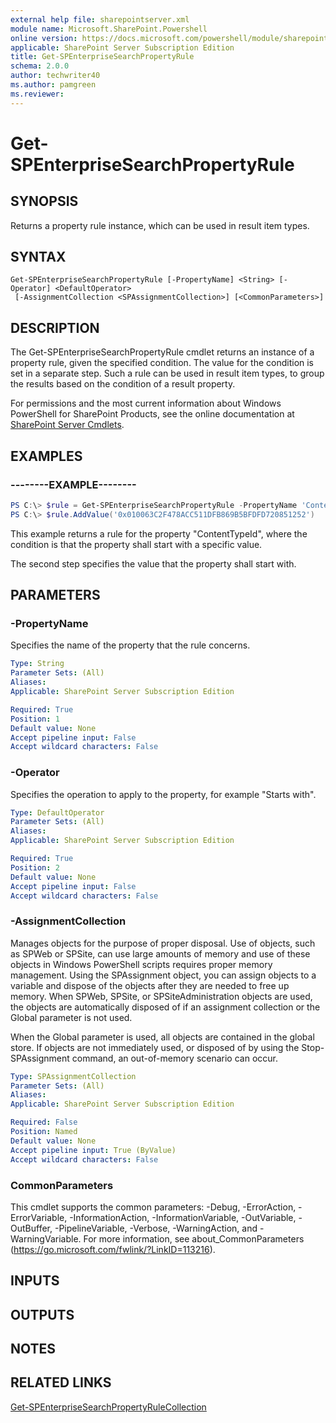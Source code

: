 ```yaml
---
external help file: sharepointserver.xml
module name: Microsoft.SharePoint.Powershell
online version: https://docs.microsoft.com/powershell/module/sharepoint-server/get-spenterprisesearchpropertyrule
applicable: SharePoint Server Subscription Edition
title: Get-SPEnterpriseSearchPropertyRule
schema: 2.0.0
author: techwriter40
ms.author: pamgreen
ms.reviewer:
---
```


# Get-SPEnterpriseSearchPropertyRule

## SYNOPSIS
Returns a property rule instance, which can be used in result item types.

## SYNTAX

```
Get-SPEnterpriseSearchPropertyRule [-PropertyName] <String> [-Operator] <DefaultOperator>
 [-AssignmentCollection <SPAssignmentCollection>] [<CommonParameters>]
```

## DESCRIPTION
The Get-SPEnterpriseSearchPropertyRule cmdlet returns an instance of a property rule, given the specified condition.
The value for the condition is set in a separate step.
Such a rule can be used in result item types, to group the results based on the condition of a result property.

For permissions and the most current information about Windows PowerShell for SharePoint Products, see the online documentation at [SharePoint Server Cmdlets](https://docs.microsoft.com/powershell/sharepoint/sharepoint-server/sharepoint-server-cmdlets).

## EXAMPLES

### --------EXAMPLE-------- 
```powershell
PS C:\> $rule = Get-SPEnterpriseSearchPropertyRule -PropertyName 'ContentTypeId' -Operator 'StartsWith'
PS C:\> $rule.AddValue('0x010063C2F478ACC511DFB869B5BFDFD720851252')
```

This example returns a rule for the property "ContentTypeId", where the condition is that the property shall start with a specific value.

The second step specifies the value that the property shall start with.

## PARAMETERS

### -PropertyName
Specifies the name of the property that the rule concerns.

```yaml
Type: String
Parameter Sets: (All)
Aliases: 
Applicable: SharePoint Server Subscription Edition

Required: True
Position: 1
Default value: None
Accept pipeline input: False
Accept wildcard characters: False
```

### -Operator
Specifies the operation to apply to the property, for example "Starts with".

```yaml
Type: DefaultOperator
Parameter Sets: (All)
Aliases: 
Applicable: SharePoint Server Subscription Edition

Required: True
Position: 2
Default value: None
Accept pipeline input: False
Accept wildcard characters: False
```

### -AssignmentCollection
Manages objects for the purpose of proper disposal. Use of objects, such as SPWeb or SPSite, can use large amounts of memory and use of these objects in Windows PowerShell scripts requires proper memory management. Using the SPAssignment object, you can assign objects to a variable and dispose of the objects after they are needed to free up memory. When SPWeb, SPSite, or SPSiteAdministration objects are used, the objects are automatically disposed of if an assignment collection or the Global parameter is not used.

When the Global parameter is used, all objects are contained in the global store. If objects are not immediately used, or disposed of by using the Stop-SPAssignment command, an out-of-memory scenario can occur.

```yaml
Type: SPAssignmentCollection
Parameter Sets: (All)
Aliases: 
Applicable: SharePoint Server Subscription Edition

Required: False
Position: Named
Default value: None
Accept pipeline input: True (ByValue)
Accept wildcard characters: False
```

### CommonParameters
This cmdlet supports the common parameters: -Debug, -ErrorAction, -ErrorVariable, -InformationAction, -InformationVariable, -OutVariable, -OutBuffer, -PipelineVariable, -Verbose, -WarningAction, and -WarningVariable. For more information, see about_CommonParameters (https://go.microsoft.com/fwlink/?LinkID=113216).

## INPUTS

## OUTPUTS

## NOTES

## RELATED LINKS

[Get-SPEnterpriseSearchPropertyRuleCollection](Get-SPEnterpriseSearchPropertyRuleCollection.md)

